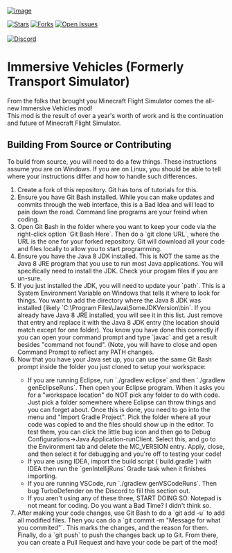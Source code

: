 [![image](https://user-images.githubusercontent.com/46881115/181852836-2db66bee-7d6c-4d57-9ba8-17c313f25098.png)](https://www.curseforge.com/minecraft/mc-mods/minecraft-transport-simulator)

[![Stars](https://img.shields.io/github/stars/DonBruce64/MinecraftTransportSimulator?style=for-the-badge)](https://github.com/DonBruce64/MinecraftTransportSimulator/stargazers)
[![Forks](https://img.shields.io/github/forks/DonBruce64/MinecraftTransportSimulator?style=for-the-badge)](https://github.com/DonBruce64/MinecraftTransportSimulator/network/members)
[![Open Issues](https://img.shields.io/github/issues/DonBruce64/MinecraftTransportSimulator?style=for-the-badge)](https://github.com/DonBruce64/MinecraftTransportSimulator/issues)\
\
[![Discord](https://discordapp.com/api/guilds/232316230852280320/widget.png?style=banner2)](https://discord.com/invite/KaaSUjm)

# Immersive Vehicles (Formerly Transport Simulator)
From the folks that brought you Minecraft Flight Simulator comes the all-new Immersive Vehicles mod!\
This mod is the result of over a year's worth of work and is the continuation and future of Minecraft Flight Simulator.

## Building From Source or Contributing
To build from source, you will need to do a few things.  These instructions assume you are on Windows.  If you are on Linux, you should be able to tell where your instructions differ and how to handle such differences.

<ol>
<li>Create a fork of this repository.  Git has tons of tutorials for this.</li>
<li>Ensure you have Git Bash installed.  While you can make updates and commits through the web interface, this is a Bad Idea and will lead to pain down the road.  Command line programs are your freind when coding.</li>
<li>Open Git Bash in the folder where you want to keep your code via the right-click option `Git Bash Here`.  Then do a `git clone URL`, where the URL is the one for your forked repository.  Git will download all your code and files locally to allow you to start programming.</li>
<li>Ensure you have the Java 8 JDK installed.  This is NOT the same as the Java 8 JRE program that you use to run most Java applications.  You will specifically need to install the JDK.  Check your progam files if you are un-sure.</li>
<li>If you just installed the JDK, you will need to update your `path`.  This is a System Environment Variable on Windows that tells it where to look for things.  You want to add the directory where the Java 8 JDK was installed (likely `C:\Program Files\Java\SomeJDKVersion\bin`.  If you already have Java 8 JRE installed, you will see it in this list.  Just remove that entry and replace it with the Java 8 JDK entry (the location should match except for one folder).  You know you have done this correctly if you can open your command prompt and type `javac` and get a result besides "command not found".  (Note, you will have to close and open Command Prompt to reflect any PATH changes.</li>
<li>Now that you have your Java set up, you can use the same Git Bash prompt inside the folder you just cloned to setup your workspace:</li>
<ul>
<li>If you are running Eclipse, run `./gradlew eclipse` and then `./gradlew genEclipseRuns`.  Then open your Eclipse program.  When it asks you for a "workspace location" do NOT pick any folder to do with code.  Just pick a folder somewhere where Eclipse can throw things and you can forget about.  Once this is done, you need to go into the menu and "Import Gradle Project".  Pick the folder where all your code was copied to and the files should show up in the editor.  To test them, you can click the little bug icon and then go to Debug Configurations->Java Application-runClient. Select this, and go to the Environment tab and delete the MC_VERSION entry.  Apply, close, and then select it for debugging and you're off to testing your code!</li>
<li>If you are using IDEA, import the build script (`build.gradle`) with IDEA then run the `genIntellijRuns` Gradle task when it finishes importing.</li>
<li>If you are running VSCode, run `./gradlew genVSCodeRuns`.  Then bug TurboDefender on the Discord to fill this section out.</li>
<li>If you aren't using any of these three, START DOING SO.  Notepad is not meant for coding.  Do you want a Bad Time?  I didn't think so.</li>
</ul>
<li>After making your code changes, use Git Bash to do a `git add -u` to add all modified files.  Then you can do a `git commit -m "Message for what you commited"`. This marks the changes, and the reason for them.  Finally, do a `git push` to push the changes back up to Git.  From there, you can create a Pull Request and have your code be part of the mod!</li>
</ol>


